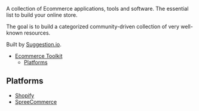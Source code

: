 A collection of Ecommerce applications, tools and software. The essential list to build your online store.

The goal is to build a categorized community-driven collection of very well-known resources.

Built by [Suggestion.io](https://www.suggestion.io).

* [Ecommerce Toolkit](#ecommerce-toolkit)
  * [Platforms](#platforms)
  
## Platforms

* [Shopify](https://www.shopify.com)
* [SpreeCommerce](https://spreecommerce.com)